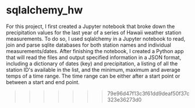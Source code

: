 # sqlalchemy_hw


For this project, I first created a Jupyter notebook that broke down the precipitation values for the last year of a series of Hawaii weather station measurements. To do so, I used sqlalchemy in a Jupyter notebook to read, join and parse sqlite databases for both station names and individual measurements/dates. After finishing the notebook, I created a Python app that will read the files and output specified information in a JSON format, including a dictionary of dates (key) and precipitation, a listing of all the station ID's available in the list, and the minimum, maximum and average temps of a time range. The time range can be either after a start point or between a start and end point. 
>>>>>>> 79e96d47f13c3f61dd9deaf50f37c323e36273d0
